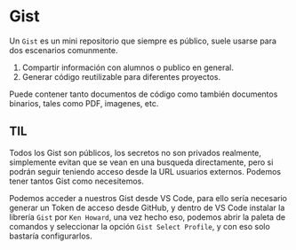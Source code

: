 # Gist

Un ```Gist``` es un mini repositorio que siempre es público, suele usarse para dos escenarios comunmente.
1. Compartir información con alumnos o publico en general.
2. Generar código reutilizable para diferentes proyectos.

Puede contener tanto documentos de código como también documentos binarios, tales como PDF, imagenes, etc.

## TIL

Todos los Gist son públicos, los secretos no son privados realmente, simplemente evitan que se vean en una busqueda directamente, pero si podrán seguir teniendo acceso desde la URL usuarios externos. Podemos tener tantos Gist como necesitemos.

Podemos acceder a nuestros Gist desde VS Code, para ello sería necesario generar un Token de acceso desde GitHub, y dentro de VS Code instalar la librería ```Gist``` por ```Ken Howard```, una vez hecho eso, podemos abrir la paleta de comandos y seleccionar la opción ```Gist Select Profile```, y con eso solo bastaría configurarlos.


